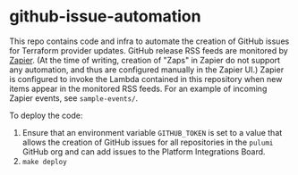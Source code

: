# github-issue-automation

This repo contains code and infra to automate the creation of GitHub issues for Terraform provider updates.  GitHub release RSS feeds are monitored by [Zapier](https://zapier.com/app).  (At the time of writing, creation of "Zaps" in Zapier do not support any automation, and thus are configured manually in the Zapier UI.)  Zapier is configured to invoke the Lambda contained in this repository when new items appear in the monitored RSS feeds.  For an example of incoming Zapier events, see `sample-events/`. 

To deploy the code:

1. Ensure that an environment variable `GITHUB_TOKEN` is set to a value that allows the creation of GitHub issues for all repositories in the `pulumi` GitHub org and can add issues to the Platform Integrations Board.
1. `make deploy`
